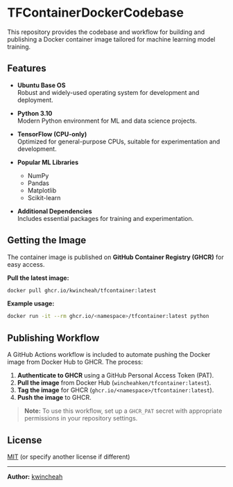 # TFContainerDockerCodebase

This repository provides the codebase and workflow for building and publishing a Docker container image tailored for machine learning model training.

## Features

- **Ubuntu Base OS**  
  Robust and widely-used operating system for development and deployment.

- **Python 3.10**  
  Modern Python environment for ML and data science projects.

- **TensorFlow (CPU-only)**  
  Optimized for general-purpose CPUs, suitable for experimentation and development.

- **Popular ML Libraries**  
  - NumPy
  - Pandas
  - Matplotlib
  - Scikit-learn
  
- **Additional Dependencies**  
  Includes essential packages for training and experimentation.

## Getting the Image

The container image is published on **GitHub Container Registry (GHCR)** for easy access.

**Pull the latest image:**
```sh
docker pull ghcr.io/kwincheah/tfcontainer:latest
```

**Example usage:**
```sh
docker run -it --rm ghcr.io/<namespace>/tfcontainer:latest python
```

## Publishing Workflow

A GitHub Actions workflow is included to automate pushing the Docker image from Docker Hub to GHCR. The process:

1. **Authenticate to GHCR** using a GitHub Personal Access Token (PAT).
2. **Pull the image** from Docker Hub (`wincheahken/tfcontainer:latest`).
3. **Tag the image** for GHCR (`ghcr.io/<namespace>/tfcontainer:latest`).
4. **Push the image** to GHCR.

> **Note:** To use this workflow, set up a `GHCR_PAT` secret with appropriate permissions in your repository settings.

## License

[MIT](LICENSE) (or specify another license if different)

---

**Author:** [kwincheah](https://github.com/kwincheah)
